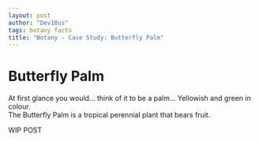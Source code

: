```yaml
---
layout: post
author: "Dev10us"
tags: botany facts
title: "Botany - Case Study: Butterfly Palm"
---
```


# Butterfly Palm

At first glance you would... think of it to be a palm... Yellowish and green in colour. \
The Butterfly Palm is a tropical perennial plant that bears fruit.

WIP POST
